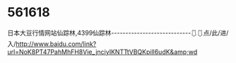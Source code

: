 # 561618
日本大豆行情网站仙踪林,4399仙踪林----------------------------🩱🩱点/此/进/入/http://www.baidu.com/link?url=NoK8PT47PahMhFH8Vie_jnciyIKNTTtVBQKpill6udK&amp;wd
